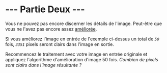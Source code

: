 # --- Partie Deux ---

Vous ne pouvez pas encore discerner les détails de l'image. Peut-être que vous ne l'avez pas encore assez [améliorée](https://fr.wikipedia.org/wiki/Noyau_(traitement_d'image)).

Si vous améliorez l'image en entrée de l'exemple ci-dessus un total de *`50`* fois, *`3351`* pixels seront clairs dans l'image en sortie.

Recommencez le traitement avec votre image en entrée originale et appliquez l'algorithme d'amélioration d'image 50 fois. *Combien de pixels sont clairs dans l'image résultante ?*
